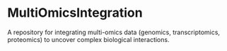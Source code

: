 # MultiOmicsIntegration
A repository for integrating multi-omics data (genomics, transcriptomics, proteomics) to uncover complex biological interactions.
